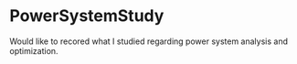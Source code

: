 # PowerSystemStudy
Would like to recored what I studied regarding power system analysis and optimization.
